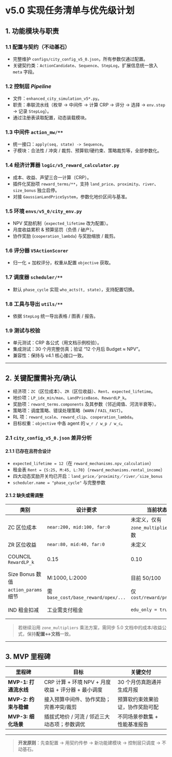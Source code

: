 # v5.0 实现任务清单与优先级计划

## 1. 功能模块与职责

### 1.1 配置与契约（**不动基石**）
- 完整维护 `configs/city_config_v5_0.json`，所有参数仅通过配置。
- 关键契约类：`ActionCandidate`、`Sequence`、`StepLog`，扩展信息统一放入 `meta` 字段。

### 1.2 控制层 *Pipeline*
- 文件：`enhanced_city_simulation_v5*.py`。
- 职责：串联流水线（枚举 → 中间件 → 计算 CRP → 评分 → 选择 → `env.step` → 记录 `StepLog`）。
- 通过注册表读取配置，动态装载模块。

### 1.3 中间件 `action_mw/**`
- 统一接口：`apply(seq, state) -> Sequence`。
- 子模块：合法性 / 冲突 / 裁剪、预算软/硬约束、策略裁剪等，全部参数化。

### 1.4 经济计算器 `logic/v5_reward_calculator.py`
- 成本、收益、声望三合一计算（CRP）。
- 插件化奖励项 `reward_terms/**`，支持 `land_price`、`proximity`、`river`、`size_bonus` 独立启停。
- 对接 `GaussianLandPriceSystem`，参数化地价区间与基准。

### 1.5 环境 `envs/v5_0/city_env.py`
- NPV 奖励机制（`expected_lifetime` 改为配置）。
- 月度收益累积 & 预算惩罚（负债 / 破产）。
- 协作奖励 (`cooperation_lambda`) 与奖励缩放 / 裁剪。

### 1.6 评分器 `V5ActionScorer`
- 归一化 + 加权评分，权重从配置 `objective` 获取。

### 1.7 调度器 `scheduler/**`
- 默认 `phase_cycle` 实现 `who_acts(t, state)`，支持配置切换。

### 1.8 工具与导出 `utils/**`
- 依据 `StepLog` 统一导出表格 / 图表 / 报告。

### 1.9 测试与校验
- 单元测试：CRP 各公式（用文档示例校验）。
- 集成测试：30 个月完整仿真；验证 “12 个月后 Budget ≈ NPV”。
- 兼容性：保持与 v4.1 核心接口一致。

---

## 2. 关键配置需补充/确认
- 经济项：`ZC`（区位成本）、`ZR`（区位收益）、`Rent`、`expected_lifetime`。
- 地价项：`LP_idx_min/max`、`LandPriceBase`、`RewardLP_k`。
- 奖励项：`reward_terms.components` 及其参数（邻近阈值、河流半衰等）。
- 策略项：调度策略、错误处理策略（`WARN` / `FAIL_FAST`）。
- RL 项：`reward_scale`、`reward_clip`、`cooperation_lambda`。
- 目标权重：`objective` 中各 agent 的 `w_r / w_p / w_c`。

### 2.1 `city_config_v5_0.json` 差异分析

#### 2.1.1 已存在且符合设计
- `expected_lifetime = 12`（在 `reward_mechanisms.npv_calculation`）
- 租金表 `Rent = {S:25, M:45, L:70}`（`reward_mechanisms.rental_income`）
- 四大动态奖励开关均已开启：`land_price`／`proximity`／`river`／`size_bonus`
- `scheduler.name = "phase_cycle"` 与完整参数

#### 2.1.2 缺失或需调整
| 类别 | 设计要求 | 当前状态 | 修改建议 |
|------|----------|----------|----------|
| ZC 区位成本 | `near:200, mid:100, far:0` | 未定义，仅有 `zone_multipliers` 系数 | 新增 `reward_terms.zone_cost` 常数表，或保持 multiplier 并同步公式 |
| ZR 区位收益 | `near:80, mid:40, far:0` | 未定义 | 同上，新增 `reward_terms.zone_reward` 常数表 |
| COUNCIL `RewardLP_k` | 0.15 | 0.10 | 调整 `reward_terms.land_price.RewardLP_k.COUNCIL = 0.15` |
| Size Bonus 数值 | M:1000, L:2000 | 目前 50/100 | 按 action_id 或 Size 重写 `reward_terms.size_bonus` |
| `action_params` 细节 | 需 `base_cost/base_reward/opex/...` | 仅 `cost/reward/prestige` | 补充各字段以符合“配置驱动” |
| IND 租金扣减 | 工业需支付租金 | `edu_only = true` | 增加 `ind_pays_rent: true` 并在计算器中实现扣减 |

> 若继续沿用 `zone_multipliers` 乘法方案，需同步 5.0 文档中的成本/收益公式，保持**配置↔文档**一致。

---

## 3. MVP 里程碑

| 里程碑 | 目标 | 关键交付 |
|--------|------|-----------|
| **MVP-1: 打通流水线** | CRP 计算 + 环境 NPV + 月度收益 + 评分器 + 最小调度 | 30 个月仿真跑通并生成月报 |
| **MVP-2: 约束与稳健** | 接入预算中间件、协作奖励；完善冲突/裁剪 | 预算软约束效果验证，协作奖励可配 |
| **MVP-3: 细化场景** | 插拔式地价 / 河流 / 邻近三大动态项；参数调优 | 不同场景参数集 + 性能基准报告 |

---

> **开发原则**：先查配置 → 用契约传参 → 新功能建模块 → 控制层只调度 → 不动基石。
